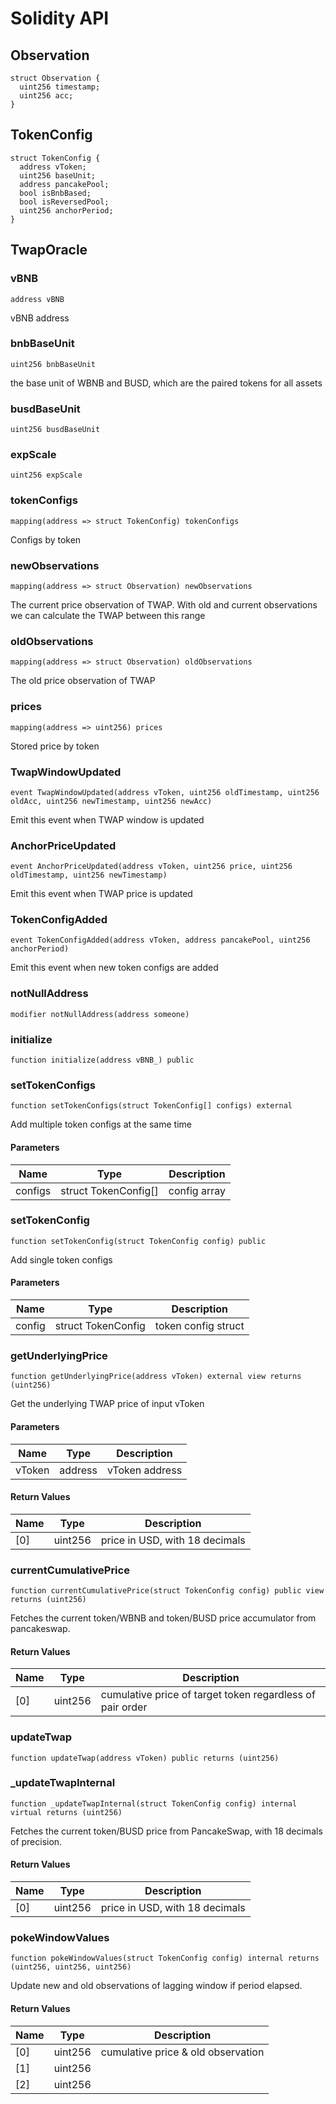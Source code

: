 # Solidity API

## Observation

```solidity
struct Observation {
  uint256 timestamp;
  uint256 acc;
}
```

## TokenConfig

```solidity
struct TokenConfig {
  address vToken;
  uint256 baseUnit;
  address pancakePool;
  bool isBnbBased;
  bool isReversedPool;
  uint256 anchorPeriod;
}
```

## TwapOracle

### vBNB

```solidity
address vBNB
```

vBNB address

### bnbBaseUnit

```solidity
uint256 bnbBaseUnit
```

the base unit of WBNB and BUSD, which are the paired tokens for all assets

### busdBaseUnit

```solidity
uint256 busdBaseUnit
```

### expScale

```solidity
uint256 expScale
```

### tokenConfigs

```solidity
mapping(address => struct TokenConfig) tokenConfigs
```

Configs by token

### newObservations

```solidity
mapping(address => struct Observation) newObservations
```

The current price observation of TWAP. With old and current observations
we can calculate the TWAP between this range

### oldObservations

```solidity
mapping(address => struct Observation) oldObservations
```

The old price observation of TWAP

### prices

```solidity
mapping(address => uint256) prices
```

Stored price by token

### TwapWindowUpdated

```solidity
event TwapWindowUpdated(address vToken, uint256 oldTimestamp, uint256 oldAcc, uint256 newTimestamp, uint256 newAcc)
```

Emit this event when TWAP window is updated

### AnchorPriceUpdated

```solidity
event AnchorPriceUpdated(address vToken, uint256 price, uint256 oldTimestamp, uint256 newTimestamp)
```

Emit this event when TWAP price is updated

### TokenConfigAdded

```solidity
event TokenConfigAdded(address vToken, address pancakePool, uint256 anchorPeriod)
```

Emit this event when new token configs are added

### notNullAddress

```solidity
modifier notNullAddress(address someone)
```

### initialize

```solidity
function initialize(address vBNB_) public
```

### setTokenConfigs

```solidity
function setTokenConfigs(struct TokenConfig[] configs) external
```

Add multiple token configs at the same time

#### Parameters

| Name | Type | Description |
| ---- | ---- | ----------- |
| configs | struct TokenConfig[] | config array |

### setTokenConfig

```solidity
function setTokenConfig(struct TokenConfig config) public
```

Add single token configs

#### Parameters

| Name | Type | Description |
| ---- | ---- | ----------- |
| config | struct TokenConfig | token config struct |

### getUnderlyingPrice

```solidity
function getUnderlyingPrice(address vToken) external view returns (uint256)
```

Get the underlying TWAP price of input vToken

#### Parameters

| Name | Type | Description |
| ---- | ---- | ----------- |
| vToken | address | vToken address |

#### Return Values

| Name | Type | Description |
| ---- | ---- | ----------- |
| [0] | uint256 | price in USD, with 18 decimals |

### currentCumulativePrice

```solidity
function currentCumulativePrice(struct TokenConfig config) public view returns (uint256)
```

Fetches the current token/WBNB and token/BUSD price accumulator from pancakeswap.

#### Return Values

| Name | Type | Description |
| ---- | ---- | ----------- |
| [0] | uint256 | cumulative price of target token regardless of pair order |

### updateTwap

```solidity
function updateTwap(address vToken) public returns (uint256)
```

### _updateTwapInternal

```solidity
function _updateTwapInternal(struct TokenConfig config) internal virtual returns (uint256)
```

Fetches the current token/BUSD price from PancakeSwap, with 18 decimals of precision.

#### Return Values

| Name | Type | Description |
| ---- | ---- | ----------- |
| [0] | uint256 | price in USD, with 18 decimals |

### pokeWindowValues

```solidity
function pokeWindowValues(struct TokenConfig config) internal returns (uint256, uint256, uint256)
```

Update new and old observations of lagging window if period elapsed.

#### Return Values

| Name | Type | Description |
| ---- | ---- | ----------- |
| [0] | uint256 | cumulative price & old observation |
| [1] | uint256 |  |
| [2] | uint256 |  |

